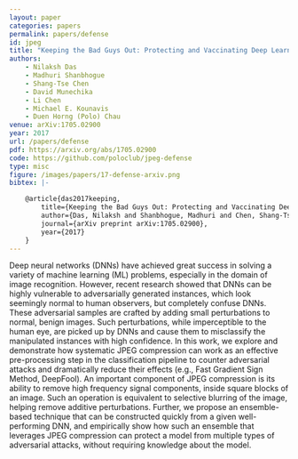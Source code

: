 ```yaml
---
layout: paper
categories: papers
permalink: papers/defense
id: jpeg
title: "Keeping the Bad Guys Out: Protecting and Vaccinating Deep Learning with JPEG Compression"
authors:
    - Nilaksh Das
    - Madhuri Shanbhogue
    - Shang-Tse Chen
    - David Munechika
    - Li Chen
    - Michael E. Kounavis
    - Duen Horng (Polo) Chau
venue: arXiv:1705.02900
year: 2017
url: /papers/defense
pdf: https://arxiv.org/abs/1705.02900
code: https://github.com/poloclub/jpeg-defense
type: misc
figure: /images/papers/17-defense-arxiv.png
bibtex: |-

    @article{das2017keeping,
        title={Keeping the Bad Guys Out: Protecting and Vaccinating Deep Learning with JPEG Compression},
        author={Das, Nilaksh and Shanbhogue, Madhuri and Chen, Shang-Tse and Hohman, Fred and Chen, Li and Kounavis, Michael E and Chau, Duen Horng},
        journal={arXiv preprint arXiv:1705.02900},
        year={2017}
    }
---
```


Deep neural networks (DNNs) have achieved great success in solving a variety of machine learning (ML) problems, especially in the domain of image recognition. 
However, recent research showed that DNNs can be highly vulnerable to adversarially generated instances, which look seemingly normal to human observers, but completely confuse DNNs. 
These adversarial samples are crafted by adding small perturbations to normal, benign images. 
Such perturbations, while imperceptible to the human eye, are picked up by DNNs and cause them to misclassify the manipulated instances with high confidence. 
In this work, we explore and demonstrate 
how systematic JPEG compression can work as an effective pre-processing step in the classification pipeline to  counter adversarial attacks and dramatically reduce their effects (e.g., Fast Gradient Sign Method, DeepFool). 
An important component of JPEG compression is its ability to remove high frequency signal components, inside square blocks of an image. 
Such an operation is equivalent to selective blurring of the image, helping remove additive perturbations.
Further, we propose an ensemble-based technique that can be constructed quickly from a given well-performing DNN, and empirically show how such an ensemble that leverages JPEG compression can protect a model from multiple types of adversarial attacks, without requiring knowledge about the model.
